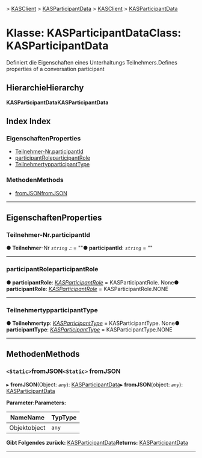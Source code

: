 <span data-ttu-id="3e160-101">[](../README.md) > [KASClient](../modules/kasclient.md) > [KASParticipantData](../classes/kasclient.kasparticipantdata.md)</span><span class="sxs-lookup"><span data-stu-id="3e160-101">[](../README.md) > [KASClient](../modules/kasclient.md) > [KASParticipantData](../classes/kasclient.kasparticipantdata.md)</span></span>

# <a name="class-kasparticipantdata"></a><span data-ttu-id="3e160-102">Klasse: KASParticipantData</span><span class="sxs-lookup"><span data-stu-id="3e160-102">Class: KASParticipantData</span></span>

<span data-ttu-id="3e160-103">Definiert die Eigenschaften eines Unterhaltungs Teilnehmers.</span><span class="sxs-lookup"><span data-stu-id="3e160-103">Defines properties of a conversation participant</span></span>
## <a name="hierarchy"></a><span data-ttu-id="3e160-104">Hierarchie</span><span class="sxs-lookup"><span data-stu-id="3e160-104">Hierarchy</span></span>

<span data-ttu-id="3e160-105">**KASParticipantData**</span><span class="sxs-lookup"><span data-stu-id="3e160-105">**KASParticipantData**</span></span>

## <a name="index"></a><span data-ttu-id="3e160-106">Index </span><span class="sxs-lookup"><span data-stu-id="3e160-106">Index</span></span>

### <a name="properties"></a><span data-ttu-id="3e160-107">Eigenschaften</span><span class="sxs-lookup"><span data-stu-id="3e160-107">Properties</span></span>

* [<span data-ttu-id="3e160-108">Teilnehmer-Nr.</span><span class="sxs-lookup"><span data-stu-id="3e160-108">participantId</span></span>](kasclient.kasparticipantdata.md#participantid)
* [<span data-ttu-id="3e160-109">participantRole</span><span class="sxs-lookup"><span data-stu-id="3e160-109">participantRole</span></span>](kasclient.kasparticipantdata.md#participantrole)
* [<span data-ttu-id="3e160-110">Teilnehmertyp</span><span class="sxs-lookup"><span data-stu-id="3e160-110">participantType</span></span>](kasclient.kasparticipantdata.md#participanttype)
### <a name="methods"></a><span data-ttu-id="3e160-111">Methoden</span><span class="sxs-lookup"><span data-stu-id="3e160-111">Methods</span></span>

* [<span data-ttu-id="3e160-112">fromJSON</span><span class="sxs-lookup"><span data-stu-id="3e160-112">fromJSON</span></span>](kasclient.kasparticipantdata.md#fromjson)

---

## <a name="properties"></a><span data-ttu-id="3e160-113">Eigenschaften</span><span class="sxs-lookup"><span data-stu-id="3e160-113">Properties</span></span>

<a id="participantid"></a>

###  <a name="participantid"></a><span data-ttu-id="3e160-114">Teilnehmer-Nr.</span><span class="sxs-lookup"><span data-stu-id="3e160-114">participantId</span></span>

<span data-ttu-id="3e160-115">**● Teilnehmer**-Nr *`string`* .: = ""</span><span class="sxs-lookup"><span data-stu-id="3e160-115">**● participantId**: *`string`* = ""</span></span>

___

<a id="participantrole"></a>

###  <a name="participantrole"></a><span data-ttu-id="3e160-116">participantRole</span><span class="sxs-lookup"><span data-stu-id="3e160-116">participantRole</span></span>

<span data-ttu-id="3e160-117">**● participantRole**: *[KASParticipantRole](../enums/kasclient.kasparticipantrole.md)* = KASParticipantRole. None</span><span class="sxs-lookup"><span data-stu-id="3e160-117">**● participantRole**: *[KASParticipantRole](../enums/kasclient.kasparticipantrole.md)* =  KASParticipantRole.NONE</span></span>

___

<a id="participanttype"></a>

###  <a name="participanttype"></a><span data-ttu-id="3e160-118">Teilnehmertyp</span><span class="sxs-lookup"><span data-stu-id="3e160-118">participantType</span></span>

<span data-ttu-id="3e160-119">**● Teilnehmertyp**: *[KASParticipantType](../enums/kasclient.kasparticipanttype.md)* = KASParticipantType. None</span><span class="sxs-lookup"><span data-stu-id="3e160-119">**● participantType**: *[KASParticipantType](../enums/kasclient.kasparticipanttype.md)* =  KASParticipantType.NONE</span></span>

___

## <a name="methods"></a><span data-ttu-id="3e160-120">Methoden</span><span class="sxs-lookup"><span data-stu-id="3e160-120">Methods</span></span>

<a id="fromjson"></a>

### <a name="static-fromjson"></a><span data-ttu-id="3e160-121">`<Static>`fromJSON</span><span class="sxs-lookup"><span data-stu-id="3e160-121">`<Static>` fromJSON</span></span>

<span data-ttu-id="3e160-122">▸ **fromJSON**(Object: *`any`*): [KASParticipantData](kasclient.kasparticipantdata.md)</span><span class="sxs-lookup"><span data-stu-id="3e160-122">▸ **fromJSON**(object: *`any`*): [KASParticipantData](kasclient.kasparticipantdata.md)</span></span>

<span data-ttu-id="3e160-123">**Parameter:**</span><span class="sxs-lookup"><span data-stu-id="3e160-123">**Parameters:**</span></span>

| <span data-ttu-id="3e160-124">Name</span><span class="sxs-lookup"><span data-stu-id="3e160-124">Name</span></span> | <span data-ttu-id="3e160-125">Typ</span><span class="sxs-lookup"><span data-stu-id="3e160-125">Type</span></span> |
| ------ | ------ |
| <span data-ttu-id="3e160-126">Objekt</span><span class="sxs-lookup"><span data-stu-id="3e160-126">object</span></span> | `any` |

<span data-ttu-id="3e160-127">**Gibt Folgendes zurück:** [KASParticipantData](kasclient.kasparticipantdata.md)</span><span class="sxs-lookup"><span data-stu-id="3e160-127">**Returns:** [KASParticipantData](kasclient.kasparticipantdata.md)</span></span>

___

